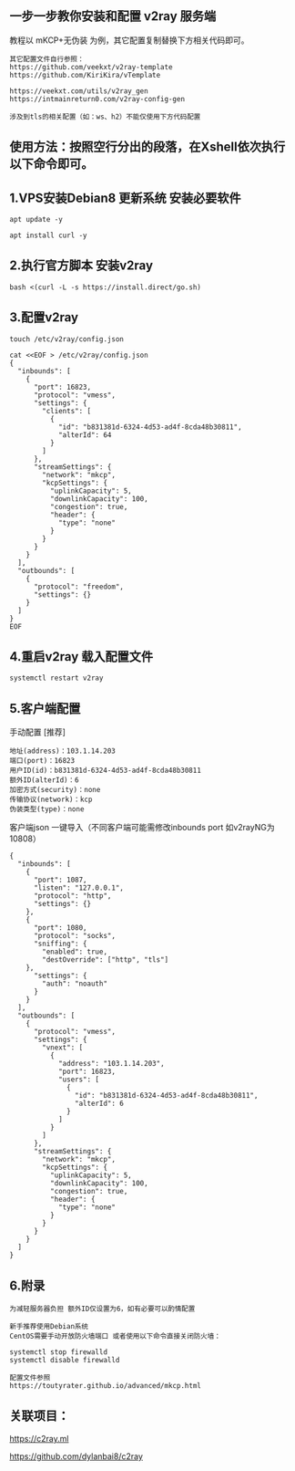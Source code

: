 ## 一步一步教你安装和配置 v2ray 服务端

教程以 mKCP+无伪装 为例，其它配置复制替换下方相关代码即可。

```
其它配置文件自行参照：
https://github.com/veekxt/v2ray-template
https://github.com/KiriKira/vTemplate

https://veekxt.com/utils/v2ray_gen
https://intmainreturn0.com/v2ray-config-gen

涉及到tls的相关配置（如：ws、h2）不能仅使用下方代码配置
```

## 使用方法：按照空行分出的段落，在Xshell依次执行以下命令即可。

## 1.VPS安装Debian8 更新系统 安装必要软件

```
apt update -y

apt install curl -y
```

## 2.执行官方脚本 安装v2ray

```
bash <(curl -L -s https://install.direct/go.sh)
```

## 3.配置v2ray

```
touch /etc/v2ray/config.json

cat <<EOF > /etc/v2ray/config.json
{
  "inbounds": [
    {
      "port": 16823,
      "protocol": "vmess",
      "settings": {
        "clients": [
          {
            "id": "b831381d-6324-4d53-ad4f-8cda48b30811",
            "alterId": 64
          }
        ]
      },
      "streamSettings": {
        "network": "mkcp",
        "kcpSettings": {
          "uplinkCapacity": 5,
          "downlinkCapacity": 100,
          "congestion": true,
          "header": {
            "type": "none"
          }
        }
      }
    }
  ],
  "outbounds": [
    {
      "protocol": "freedom",
      "settings": {}
    }
  ]
}
EOF
```

## 4.重启v2ray 载入配置文件

```
systemctl restart v2ray
```

## 5.客户端配置

手动配置 [推荐]

```
地址(address)：103.1.14.203
端口(port)：16823
用户ID(id)：b831381d-6324-4d53-ad4f-8cda48b30811
额外ID(alterId)：6
加密方式(security)：none
传输协议(network)：kcp
伪装类型(type)：none
```

客户端json 一键导入（不同客户端可能需修改inbounds port 如v2rayNG为10808）

```
{
  "inbounds": [
    {
      "port": 1087,
      "listen": "127.0.0.1",
      "protocol": "http",
      "settings": {}
    },
    {
      "port": 1080,
      "protocol": "socks",
      "sniffing": {
        "enabled": true,
        "destOverride": ["http", "tls"]
    },
      "settings": {
        "auth": "noauth"
      }
    }
  ],
  "outbounds": [
    {
      "protocol": "vmess",
      "settings": {
        "vnext": [
          {
            "address": "103.1.14.203",
            "port": 16823,
            "users": [
              {
                "id": "b831381d-6324-4d53-ad4f-8cda48b30811",
                "alterId": 6
              }
            ]
          }
        ]
      },
      "streamSettings": {
        "network": "mkcp",
        "kcpSettings": {
          "uplinkCapacity": 5,
          "downlinkCapacity": 100,
          "congestion": true,
          "header": {
            "type": "none"
          }
        }
      }
    }
  ]
}
```

## 6.附录

```
为减轻服务器负担 额外ID仅设置为6，如有必要可以酌情配置

新手推荐使用Debian系统
CentOS需要手动开放防火墙端口 或者使用以下命令直接关闭防火墙：

systemctl stop firewalld
systemctl disable firewalld

配置文件参照
https://toutyrater.github.io/advanced/mkcp.html
```


## 关联项目：

https://c2ray.ml

https://github.com/dylanbai8/c2ray


